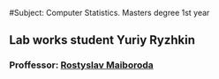 #Subject: Computer Statistics. Masters degree 1st year
## Lab works student Yuriy Ryzhkin 
### Proffessor: [Rostyslav Maiboroda](https://scholar.google.com/citations?authuser=1&user=nvQvqGcAAAAJ)
